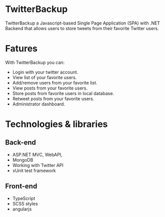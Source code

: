 # TwitterBackup

TwitterBackup a Javascript-based Single Page Application (SPA) with .NET Backend that allows users to store tweets from their favorite Twitter users.

# Fatures

With TwitterBackup you can:
* Login with your twitter account.
* View list of your favorite users.
* Add/remove users from your favorite list.
* View posts from your favorite users.
* Store posts from favorite users in local database.
* Retweet posts from your favorite users.
* Administrator dashboard.

# Technologies & libraries

## Back-end
* ASP.NET MVC, WebAPI,
* MongoDB
* Working with Twitter API
* xUnit test framework

## Front-end
* TypeScript
* SCSS styles
* angularjs